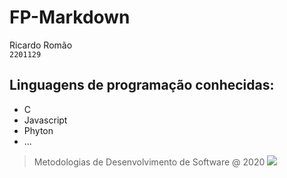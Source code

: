 # FP-Markdown
Ricardo Romão\
`2201129`
## Linguagens de programação conhecidas:
- C
- Javascript
- Phyton
- ...
>Metodologias de Desenvolvimento de Software @ 2020
![](C:\imagens\leiria.png)
